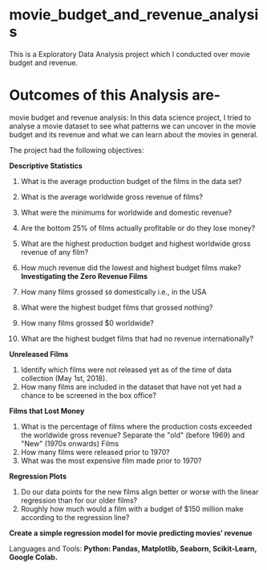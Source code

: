 # movie_budget_and_revenue_analysis
This is a Exploratory Data Analysis project which I conducted over movie budget and revenue.

<h1>Outcomes of this Analysis are-</h1> 

movie budget and revenue analysis:
In this data science project, I tried to analyse a movie dataset to see what patterns we can uncover in the movie budget and its revenue and what we can learn about the movies in general.

The project had the following objectives:

**Descriptive Statistics**
1.	What is the average production budget of the films in the data set?
2.	What is the average worldwide gross revenue of films?
3.	What were the minimums for worldwide and domestic revenue?
4.	Are the bottom 25% of films actually profitable or do they lose money?
5.	What are the highest production budget and highest worldwide gross revenue of any film?
6.	How much revenue did the lowest and highest budget films make?
**Investigating the Zero Revenue Films**

1. How many films grossed `$0` domestically i.e., in the USA
2.	What were the highest budget films that grossed nothing?
3.	How many films grossed $0 worldwide?
4.	What are the highest budget films that had no revenue internationally?

**Unreleased Films**
1.	Identify which films were not released yet as of the time of data collection (May 1st, 2018).
2.	How many films are included in the dataset that have not yet had a chance to be screened in the box office?

**Films that Lost Money**
1.	What is the percentage of films where the production costs exceeded the worldwide gross revenue?
Separate the "old" (before 1969) and "New" (1970s onwards) Films
2.	How many films were released prior to 1970?
3.	What was the most expensive film made prior to 1970?

**Regression Plots**
1.	Do our data points for the new films align better or worse with the linear regression than for our older films?
2.	Roughly how much would a film with a budget of $150 million make according to the regression line?

**Create a simple regression model for movie predicting movies’ revenue**

Languages and Tools: **Python: Pandas, Matplotlib, Seaborn, Scikit-Learn, Google Colab.**
